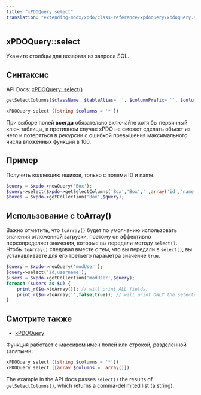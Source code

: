 ```yaml
---
title: "xPDOQuery.select"
translation: "extending-modx/xpdo/class-reference/xpdoquery/xpdoquery.select"
---
```


## xPDOQuery::select

Укажите столбцы для возврата из запроса SQL.

## Синтаксис

API Docs: [xPDOQuery::select()](<http://api.modx.com/revolution/2.2/db_core_xpdo_om_xpdoquery.class.html#xPDOQuery::select()>)

```php
getSelectColumns($className, $tableAlias= '', $columnPrefix= '', $columns= array (), $exclude= false)
```

```php
xPDOQuery select ([string $columns = '*'])
```

При выборе полей **всегда** обязательно включайте хотя бы первичный ключ таблицы, в противном случае xPDO не сможет сделать объект из него и потеряться в рекурсии с ошибкой превышения максимального числа вложенных функций в 100.

## Пример

Получить коллекцию ящиков, только с полями ID и name.

```php
$query = $xpdo->newQuery('Box');
$query->select($xpdo->getSelectColumns('Box','Box','',array('id','name')));
$boxes = $xpdo->getCollection('Box',$query);
```

## Использование с toArray()

Важно отметить, что `toArray()` будет по умолчанию использовать значения отложенной загрузки, поэтому он эффективно переопределяет значения, которые вы передали методу `select()`. Чтобы `toArray()` следовал вместе с тем, что вы передали в `select()`, вы устанавливаете для его третьего параметра значение `true`.

```php
$query = $xpdo->newQuery('modUser');
$query->select('id,username');
$users = $xpdo->getCollection('modUser',$query);
foreach ($users as $u) {
    print_r($u->toArray()); // will print ALL fields.
    print_r($u->toArray('',false,true)); // will print ONLY the selected fields.
}
```

## Смотрите также

-   [xPDOQuery](extending-modx/xpdo/class-reference/xpdoquery "xPDOQuery")

Функция работает с массивом имен полей или строкой, разделенной запятыми:

```php
xPDOQuery select ([string $columns = '*'])
xPDOQuery select ([array $columns =  array()])
```

The example in the API docs passes `select()` the results of `getSelectColumns()`, which returns a comma-delimited list (a string).
